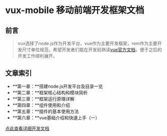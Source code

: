 # vux-mobile 移动前端开发框架文档

## 前言

> vux选择了node.js作为开发平台，vue作为主要开发框架，rem作为主要开发尺寸单位规范，希望开发者们能在开发前熟读[vue官方文档](http://cn.vuejs.org/)，便于之后的开发工作顺利展开。


## 文章索引

* **第一章：**搭建node.js开发平台及目录一览
* **第二章：**框架核心结构和模块简析    
* **第三章：**框架运行原理详解   
* **第四章：**组件使用和介绍
* **第五章：**插件的基本使用方法
* **第六章：**vue基础介绍和快速上手（一）


[点此查看详细开发文档](https://owlaford.gitbooks.io/vux-mobile-framework/content/)
